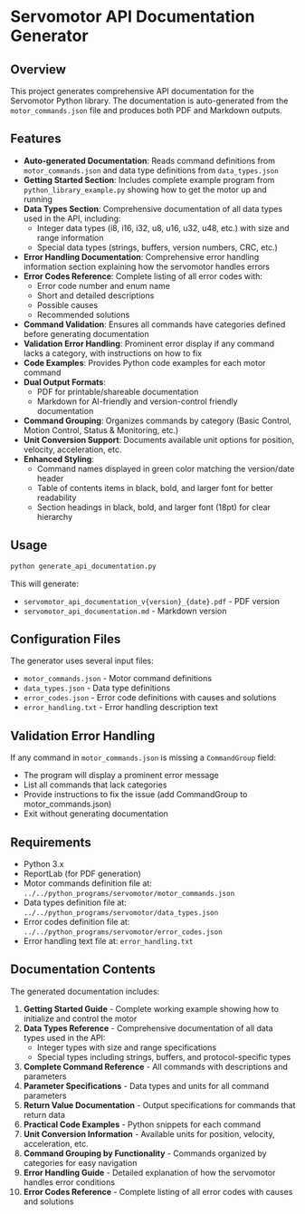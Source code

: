 # Servomotor API Documentation Generator

## Overview
This project generates comprehensive API documentation for the Servomotor Python library. The documentation is auto-generated from the `motor_commands.json` file and produces both PDF and Markdown outputs.

## Features
- **Auto-generated Documentation**: Reads command definitions from `motor_commands.json` and data type definitions from `data_types.json`
- **Getting Started Section**: Includes complete example program from `python_library_example.py` showing how to get the motor up and running
- **Data Types Section**: Comprehensive documentation of all data types used in the API, including:
  - Integer data types (i8, i16, i32, u8, u16, u32, u48, etc.) with size and range information
  - Special data types (strings, buffers, version numbers, CRC, etc.)
- **Error Handling Documentation**: Comprehensive error handling information section explaining how the servomotor handles errors
- **Error Codes Reference**: Complete listing of all error codes with:
  - Error code number and enum name
  - Short and detailed descriptions
  - Possible causes
  - Recommended solutions
- **Command Validation**: Ensures all commands have categories defined before generating documentation
- **Validation Error Handling**: Prominent error display if any command lacks a category, with instructions on how to fix
- **Code Examples**: Provides Python code examples for each motor command
- **Dual Output Formats**:
  - PDF for printable/shareable documentation
  - Markdown for AI-friendly and version-control friendly documentation
- **Command Grouping**: Organizes commands by category (Basic Control, Motion Control, Status & Monitoring, etc.)
- **Unit Conversion Support**: Documents available unit options for position, velocity, acceleration, etc.
- **Enhanced Styling**:
  - Command names displayed in green color matching the version/date header
  - Table of contents items in black, bold, and larger font for better readability
  - Section headings in black, bold, and larger font (18pt) for clear hierarchy

## Usage
```bash
python generate_api_documentation.py
```

This will generate:
- `servomotor_api_documentation_v{version}_{date}.pdf` - PDF version
- `servomotor_api_documentation.md` - Markdown version

## Configuration Files

The generator uses several input files:
- `motor_commands.json` - Motor command definitions
- `data_types.json` - Data type definitions
- `error_codes.json` - Error code definitions with causes and solutions
- `error_handling.txt` - Error handling description text

## Validation Error Handling
If any command in `motor_commands.json` is missing a `CommandGroup` field:
- The program will display a prominent error message
- List all commands that lack categories
- Provide instructions to fix the issue (add CommandGroup to motor_commands.json)
- Exit without generating documentation

## Requirements
- Python 3.x
- ReportLab (for PDF generation)
- Motor commands definition file at: `../../python_programs/servomotor/motor_commands.json`
- Data types definition file at: `../../python_programs/servomotor/data_types.json`
- Error codes definition file at: `../../python_programs/servomotor/error_codes.json`
- Error handling text file at: `error_handling.txt`

## Documentation Contents
The generated documentation includes:
1. **Getting Started Guide** - Complete working example showing how to initialize and control the motor
2. **Data Types Reference** - Comprehensive documentation of all data types used in the API:
   - Integer types with size and range specifications
   - Special types including strings, buffers, and protocol-specific types
3. **Complete Command Reference** - All commands with descriptions and parameters
4. **Parameter Specifications** - Data types and units for all command parameters
5. **Return Value Documentation** - Output specifications for commands that return data
6. **Practical Code Examples** - Python snippets for each command
7. **Unit Conversion Information** - Available units for position, velocity, acceleration, etc.
8. **Command Grouping by Functionality** - Commands organized by categories for easy navigation
9. **Error Handling Guide** - Detailed explanation of how the servomotor handles error conditions
10. **Error Codes Reference** - Complete listing of all error codes with causes and solutions